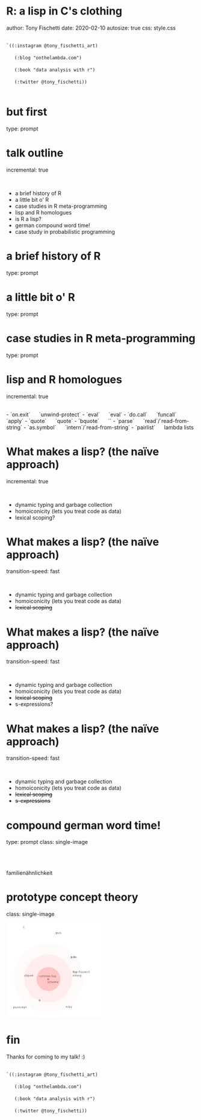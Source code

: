 
R: a lisp in C's clothing
========================================================
author: Tony Fischetti
date: 2020-02-10
autosize: true
css: style.css

```

`((:instagram @tony_fischetti_art)
   
   (:blog "onthelambda.com")

   (:book "data analysis with r")

   (:twitter @tony_fischetti))
   
```


but first
========================================================
type: prompt


talk outline
========================================================
incremental: true

<br>

  - a brief history of R
  - a little bit o' R
  - case studies in R meta-programming
  - lisp and R homologues
  - is R a lisp?
  - german compound word time!
  - case study in probabilistic programming






a brief history of R
========================================================
type: prompt


a little bit o' R
========================================================
type: prompt


case studies in R meta-programming
========================================================
type: prompt


lisp and R homologues
========================================================
incremental: true

<br>
  - `on.exit` &nbsp;&nbsp;&nbsp;&nbsp; `unwind-protect`
  - `eval` &nbsp;&nbsp;&nbsp;&nbsp; `eval`
  - `do.call` &nbsp;&nbsp;&nbsp;&nbsp; `funcall` &nbsp;&nbsp;&nbsp;&nbsp; `apply`
  - `quote` &nbsp;&nbsp;&nbsp;&nbsp; `quote`
  - `bquote` &nbsp;&nbsp;&nbsp;&nbsp; `<backquote>`
  - `parse` &nbsp;&nbsp;&nbsp;&nbsp; `read`/`read-from-string`
  - `as.symbol` &nbsp;&nbsp;&nbsp;&nbsp; `intern`/`read-from-string`
  - `pairlist` &nbsp;&nbsp;&nbsp;&nbsp; lambda lists

  

What makes a lisp? (the naïve approach)
========================================================
incremental: true

<br>

  - dynamic typing and garbage collection
  - homoiconicity (lets you treat code as data)
  - lexical scoping?
  

What makes a lisp? (the naïve approach)
========================================================
transition-speed: fast

<br>

  - dynamic typing and garbage collection
  - homoiconicity (lets you treat code as data)
  - ~~lexical scoping~~
  
  
What makes a lisp? (the naïve approach)
========================================================
transition-speed: fast

<br>

  - dynamic typing and garbage collection
  - homoiconicity (lets you treat code as data)
  - ~~lexical scoping~~
  - s-expressions?


What makes a lisp? (the naïve approach)
========================================================
transition-speed: fast

<br>

  - dynamic typing and garbage collection
  - homoiconicity (lets you treat code as data)
  - ~~lexical scoping~~
  - ~~s-expressions~~
  
  
  
  
compound german word time!
========================================================
type: prompt
class: single-image

<br>
<br>
<br>
familienähnlichkeit



  
prototype concept theory
========================================================
class: single-image

<img src="./media/lisp-prototype-theory.jpg" title="plot of chunk unnamed-chunk-1" alt="plot of chunk unnamed-chunk-1" width="50%" height="50%" />



fin
========================================================
Thanks for coming to my talk! :)
```

`((:instagram @tony_fischetti_art)
   
   (:blog "onthelambda.com")

   (:book "data analysis with r")

   (:twitter @tony_fischetti))
   
```
